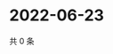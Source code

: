 # 2022-06-23

共 0 条

<!-- BEGIN WEIBO -->
<!-- 最后更新时间 Thu Jun 23 2022 04:15:58 GMT+0800 (China Standard Time) -->

<!-- END WEIBO -->
